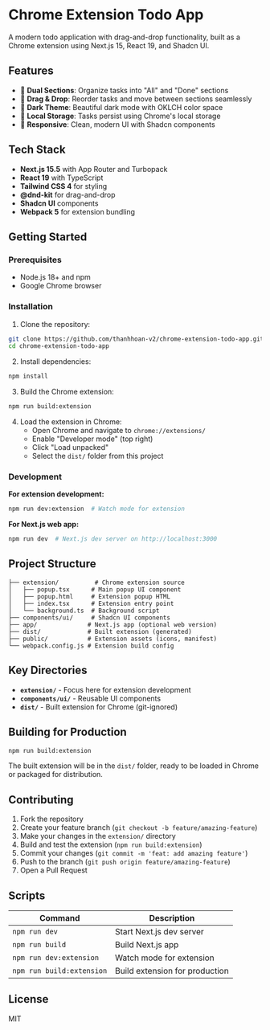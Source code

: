 # Chrome Extension Todo App

A modern todo application with drag-and-drop functionality, built as a Chrome extension using Next.js 15, React 19, and Shadcn UI.

## Features

- 🎯 **Dual Sections**: Organize tasks into "All" and "Done" sections
- 🔄 **Drag & Drop**: Reorder tasks and move between sections seamlessly
- 🎨 **Dark Theme**: Beautiful dark mode with OKLCH color space
- 💾 **Local Storage**: Tasks persist using Chrome's local storage
- 📱 **Responsive**: Clean, modern UI with Shadcn components

## Tech Stack

- **Next.js 15.5** with App Router and Turbopack
- **React 19** with TypeScript
- **Tailwind CSS 4** for styling
- **@dnd-kit** for drag-and-drop
- **Shadcn UI** components
- **Webpack 5** for extension bundling

## Getting Started

### Prerequisites

- Node.js 18+ and npm
- Google Chrome browser

### Installation

1. Clone the repository:
```bash
git clone https://github.com/thanhhoan-v2/chrome-extension-todo-app.git
cd chrome-extension-todo-app
```

2. Install dependencies:
```bash
npm install
```

3. Build the Chrome extension:
```bash
npm run build:extension
```

4. Load the extension in Chrome:
   - Open Chrome and navigate to `chrome://extensions/`
   - Enable "Developer mode" (top right)
   - Click "Load unpacked"
   - Select the `dist/` folder from this project

### Development

**For extension development:**
```bash
npm run dev:extension  # Watch mode for extension
```

**For Next.js web app:**
```bash
npm run dev  # Next.js dev server on http://localhost:3000
```

## Project Structure

```
├── extension/          # Chrome extension source
│   ├── popup.tsx      # Main popup UI component
│   ├── popup.html     # Extension popup HTML
│   ├── index.tsx      # Extension entry point
│   └── background.ts  # Background script
├── components/ui/     # Shadcn UI components
├── app/              # Next.js app (optional web version)
├── dist/             # Built extension (generated)
├── public/           # Extension assets (icons, manifest)
└── webpack.config.js # Extension build config
```

## Key Directories

- **`extension/`** - Focus here for extension development
- **`components/ui/`** - Reusable UI components
- **`dist/`** - Built extension for Chrome (git-ignored)

## Building for Production

```bash
npm run build:extension
```

The built extension will be in the `dist/` folder, ready to be loaded in Chrome or packaged for distribution.

## Contributing

1. Fork the repository
2. Create your feature branch (`git checkout -b feature/amazing-feature`)
3. Make your changes in the `extension/` directory
4. Build and test the extension (`npm run build:extension`)
5. Commit your changes (`git commit -m 'feat: add amazing feature'`)
6. Push to the branch (`git push origin feature/amazing-feature`)
7. Open a Pull Request

## Scripts

| Command | Description |
|---------|-------------|
| `npm run dev` | Start Next.js dev server |
| `npm run build` | Build Next.js app |
| `npm run dev:extension` | Watch mode for extension |
| `npm run build:extension` | Build extension for production |

## License

MIT
